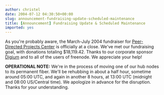 ```yaml
---
author: christel
date: 2004-07-12 04:30:50+00:00
slug: announcement-fundraising-update-scheduled-maintenance
title: [Announcement] Fundraising Update & Scheduled Maintenance
imported: yes
---
```

As you're probably aware, the March-July 2004 fundraiser for  [Peer-Directed Projects Center](http://freenode.net/pdpc.shtml)  is officially at a close.  We've met our fundraising goal, with donations totaling $18,119.42.  Thanks to our corporate sponsor  [Digium](http://www.digium.com/)  and to all of the users of freenode.  We appreciate your help!

**OPERATIONAL NOTE:** We're in the process of moving one of our hub nodes to its permanent fiber.  We'll be rehubbing in about a half hour, sometime around 05:00 UTC, and again in another 8 hours, at 13:00 UTC (midnight and 08:00 US/Central time).  We apologize in advance for the disruption.  Thanks for your understanding.
